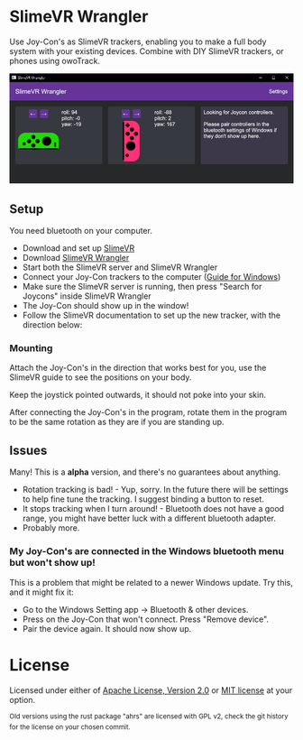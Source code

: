 # SlimeVR Wrangler

Use Joy-Con's as SlimeVR trackers, enabling you to make a full body system with your existing devices. Combine with DIY SlimeVR trackers, or phones using owoTrack.

![Screenshot of the app running and tracking a single Joy-Con](screenshot.png)

## Setup
You need bluetooth on your computer.
* Download and set up [SlimeVR](https://docs.slimevr.dev/slimevr-setup.html)
* Download [SlimeVR Wrangler](https://github.com/carl-anders/slimevr-wrangler/releases/latest/download/slimevr-wrangler.exe)
* Start both the SlimeVR server and SlimeVR Wrangler 
* Connect your Joy-Con trackers to the computer ([Guide for Windows](https://www.digitaltrends.com/gaming/how-to-connect-a-nintendo-switch-controller-to-a-pc/))
* Make sure the SlimeVR server is running, then press "Search for Joycons" inside SlimeVR Wrangler
* The Joy-Con should show up in the window!
* Follow the SlimeVR documentation to set up the new tracker, with the direction below:

### Mounting

Attach the Joy-Con's in the direction that works best for you, use the SlimeVR guide to see the positions on your body.

Keep the joystick pointed outwards, it should not poke into your skin.

After connecting the Joy-Con's in the program, rotate them in the program to be the same rotation as they are if you are standing up.

## Issues

Many! This is a **alpha** version, and there's no guarantees about anything.

* Rotation tracking is bad! - Yup, sorry. In the future there will be settings to help fine tune the tracking. I suggest binding a button to reset.
* It stops tracking when I turn around! - Bluetooth does not have a good range, you might have better luck with a different bluetooth adapter.
* Probably more.

### My Joy-Con's are connected in the Windows bluetooth menu but won't show up!

This is a problem that might be related to a newer Windows update. Try this, and it might fix it:
* Go to the Windows Setting app -> Bluetooth & other devices.
* Press on the Joy-Con that won't connect. Press "Remove device".
* Pair the device again. It should now show up.

# License
Licensed under either of <a href="LICENSE-APACHE">Apache License, Version 2.0</a> or <a href="LICENSE-MIT">MIT license</a> at your option.

<sup>Old versions using the rust package "ahrs" are licensed with GPL v2, check the git history for the license on your chosen commit.</sup>
